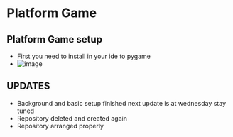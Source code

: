 # Platform Game
## Platform Game setup
*  First you need to install in your ide to pygame
*  ![image](https://github.com/FurkanBirand/Platform-Game/assets/150913417/50c40053-4a07-44e8-b7a5-d16bc989b8ee)

  

## UPDATES
  * Background and basic setup finished next update is at wednesday stay tuned
  * Repository deleted and created again
  * Repository arranged properly
